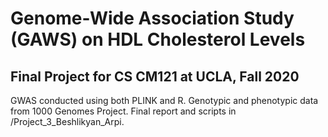 # Genome-Wide Association Study (GAWS) on HDL Cholesterol Levels
## Final Project for CS CM121 at UCLA, Fall 2020

GWAS conducted using both PLINK and R. Genotypic and phenotypic data from 1000 Genomes Project. Final report and scripts in /Project_3_Beshlikyan_Arpi.
